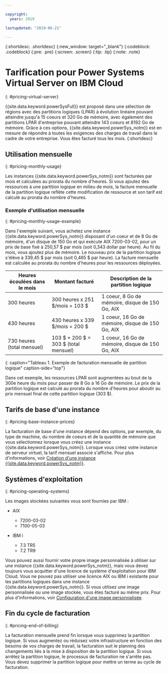 ```yaml
---

copyright:
  years: 2019

lastupdated: "2019-06-21"

---
```


{:shortdesc: .shortdesc}
{:new_window: target="_blank"}
{:codeblock: .codeblock}
{:pre: .pre}
{:screen: .screen}
{:tip: .tip}
{:note: .note}

# Tarification pour Power Systems Virtual Server on IBM Cloud
{: #pricing-virtual-server}

{{site.data.keyword.powerSysFull}} est proposé dans une sélection de régions avec des partitions logiques (LPAR) à évolution linéaire pouvant atteindre jusqu'à 15 coeurs et 320 Go de mémoire, avec également des partitions LPAR d'entreprise pouvant atteindre 143 coeurs et 8192 Go de mémoire. Grâce à ces options, {{site.data.keyword.powerSys_notm}} est en mesure de répondre à toutes les exigences des charges de travail dans le cadre de votre entreprise. Vous êtes facturé tous les mois.
{:shortdesc}

## Utilisation mensuelle
{: #pricing-monthly-usage}

Les instances {{site.data.keyword.powerSys_notm}} sont facturées par mois et calculées au prorata du nombre d'heures. Si vous ajoutez des ressources à une partition logique en milieu de mois, la facture mensuelle de la partition logique reflète cette modification de ressource et son tarif est calculé au prorata du nombre d'heures.

### Exemple d'utilisation mensuelle
{: #pricing-monthly-usage-example}

Dans l'exemple suivant, vous achetez une instance {{site.data.keyword.powerSys_notm}} disposant d'un coeur et de 8 Go de mémoire, d'un disque de 150 Go et qui exécute AIX 7200-03-02, pour un prix de base fixé à 250,57 $ par mois (soit 0,343 dollar par heure). Au fil du mois, vous ajoutez plus de mémoire. Le nouveau prix de la partition logique s'élève à 339,45 $ par mois (soit 0,465 $ par heure). La facture mensuelle est calculée au prorata du nombre d'heures pour les ressources déployées.

| Heures écoulées dans le mois       | Montant facturé   |  Description de la partition logique     |
| ----------------------------- | ----------------- | --------------------  |
| 300 heures        | 300 heures x 251 $/mois = 103 $  | 1 coeur, 8 Go de mémoire, disque de 150 Go, AIX    |
| 430 heures        | 430 heures x 339 $/mois = 200 $  | 1 coeur, 16 Go de mémoire, disque de 150 Go, AIX  |
| 730 heures (total mensuel)  | 103 $ + 200 $ = 303 $ (total mensuel)  |   1 coeur, 16 Go de mémoire, disque de 150 Go, AIX |
{: caption="Tableau 1. Exemple de facturation mensuelle de partition logique" caption-side="top"}

Dans cet exemple, les ressources LPAR sont augmentées au bout de la 300e heure du mois pour passer de 8 Go à 16 Go de mémoire. Le prix de la partition logique est calculé au prorata du nombre d'heures pour aboutir au prix mensuel final de cette partition logique (303 $).

## Tarifs de base d'une instance
{: #pricing-base-instance-prices}

La facturation de base d'une instance dépend des options, par exemple, du type de machine, du nombre de coeurs et de la quantité de mémoire que vous sélectionnez lorsque vous créez une instance {{site.data.keyword.powerSys_notm}}. Lorsque vous créez votre instance de serveur virtuel, la tarif mensuel associé s'affiche. Pour plus d'informations, voir [Création d'une instance {{site.data.keyword.powerSys_notm}}](/docs/infrastructure/power-iaas?topic=power-iaas-creating-power-virtual-server#creating-power-virtual-server).

## Systèmes d'exploitation
{: #pricing-operating-systems}

Les images stockées suivantes vous sont fournies par IBM :
* AIX
  * 7200-03-02
  * 7100-05-03

* IBM i
  * 7.3 TR5
  * 7.2 TR9

Vous pouvez aussi fournir votre propre image personnalisée à utiliser sur une instance {{site.data.keyword.powerSys_notm}}, mais vous devez toujours vous acquitter d'une licence de système d'exploitation pour IBM Cloud. Vous ne pouvez pas utiliser une licence AIX ou IBM i existante pour les partitions logiques dans une instance {{site.data.keyword.powerSys_notm}}. Si vous utilisez une image personnalisée ou une image stockée, vous êtes facturé au même prix. Pour plus d'informations, voir [Configuration d'une image personnalisée](/docs/infrastructure/power-iaas?topic=power-iaas-configuring-custom-image#configuring-custom-image).

## Fin du cycle de facturation
{: #pricing-end-of-billing}

La facturation mensuelle prend fin lorsque vous supprimez la partition logique. Si vous augmentez ou réduisez votre infrastructure en fonction des besoins de vos charges de travail, la facturation suit le planning des changements liés à la mise à disposition de la partition logique. Si vous arrêtez la partition logique, le processus de facturation ne s'arrête pas. Vous devez supprimer la partition logique pour mettre un terme au cycle de facturation.
